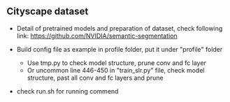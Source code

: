 ## Cityscape dataset

- Detail of pretrained models and preparation of dataset, check following link: https://github.com/NVIDIA/semantic-segmentation

- Build config file as example in profile folder, put it under "profile" folder
    - Use tmp.py to check model structure, prune conv and fc layer
    - Or uncommon line 446-450 in "train_slr.py" file, check model structure, past all conv and fc layers and prune

- check run.sh for running commend

